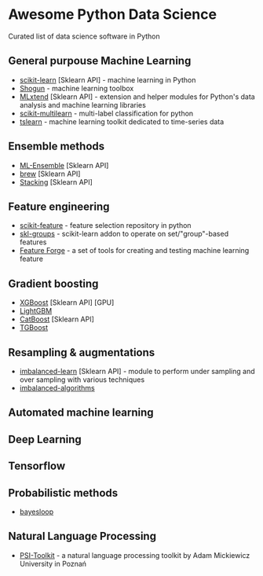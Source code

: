 # Awesome Python Data Science
Curated list of data science software in Python


## General purpouse Machine Learning
* [scikit-learn](http://scikit-learn.org/stable/) [Sklearn API] - machine learning in Python
* [Shogun](http://www.shogun-toolbox.org/) - machine learning toolbox
* [MLxtend](https://github.com/rasbt/mlxtend) [Sklearn API]  - extension and helper modules for Python's data analysis and machine learning libraries
* [scikit-multilearn](https://github.com/scikit-multilearn/scikit-multilearn) - multi-label classification for python
* [tslearn](https://github.com/rtavenar/tslearn) - machine learning toolkit dedicated to time-series data

## Ensemble methods
* [ML-Ensemble](http://ml-ensemble.com/) [Sklearn API] 
* [brew](https://github.com/viisar/brew) [Sklearn API] 
* [Stacking](https://github.com/ikki407/stacking) [Sklearn API] 

## Feature engineering
* [scikit-feature](https://github.com/jundongl/scikit-feature) -  feature selection repository in python
* [skl-groups](https://github.com/dougalsutherland/skl-groups) - scikit-learn addon to operate on set/"group"-based features
* [Feature Forge](https://github.com/machinalis/featureforge) - a set of tools for creating and testing machine learning feature

## Gradient boosting
* [XGBoost](https://github.com/dmlc/xgboost) [Sklearn API] [GPU]
* [LightGBM](https://github.com/Microsoft/LightGBM)
* [CatBoost](https://github.com/catboost/catboost) [Sklearn API] 
* [TGBoost](https://github.com/wepe/tgboost)

## Resampling & augmentations
* [imbalanced-learn](https://github.com/scikit-learn-contrib/imbalanced-learn) [Sklearn API] - module to perform under sampling and over sampling with various techniques
* [imbalanced-algorithms](https://github.com/dialnd/imbalanced-algorithms) 

## Automated machine learning

## Deep Learning

## Tensorflow







## Probabilistic methods
* [bayesloop](https://github.com/christophmark/bayesloop)

## Natural Language Processing
* [PSI-Toolkit](https://github.com/filipg/psi-toolkit) - a natural language processing toolkit by Adam Mickiewicz University in Poznań
